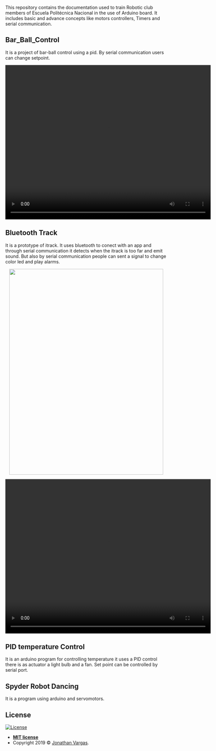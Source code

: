 This repository contains the documentation used to train Robotic club members of Escuela Politécnica Nacional in the use of Arduino board. It includes basic and advance concepts like motors controllers, Timers and serial communication.

## Bar_Ball_Control

It is a project of bar-ball control using a pid. By serial communication users can change setpoint. 
<br>

<p align="center">
<video width="640" height="480" controls>
  <source src="https://www.jonathanvargas.ml/wp-content/uploads/2019/03/barra-bola.mp4" type="video/mp4">
Your browser does not support the video tag.
</video>
</p>

## Bluetooth Track

It is a prototype of itrack. It uses bluetooth to conect with an app and through serial communication it detects when the itrack is too far and emit sound. But also by serial communication people can sent a signal to change color led and play alarms.
<br>

<p align="center">
  <img height="640" width="480" src="https://www.jonathanvargas.ml/wp-content/uploads/2019/03/2016-11-15-21.20.55.jpg">
</p>

<p align="center">
<video width="640" height="480" controls>
  <source src="https://www.jonathanvargas.ml/wp-content/uploads/2019/03/itrack.mp4">
Your browser does not support the video tag.
</video>
</p>

## PID temperature Control

It is an arduino program for controlling temperature it uses a PID control there is as actuator a light bulb and a fan. Set point can be controlled by serial port.
<br>

## Spyder Robot Dancing

It is a program using arduino and servomotors.



## License

[![License](http://img.shields.io/:license-mit-blue.svg?style=flat-square)](http://badges.mit-license.org)

- **[MIT license](http://opensource.org/licenses/mit-license.php)**
- Copyright 2019 © <a href="https://www.jonathanvargas.ml" target="_blank">Jonathan Vargas</a>.

